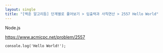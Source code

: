 ```yaml
---
layout: single
title: "[백준 알고리듬] 단계별로 풀어보기 > 입출력과 사칙연산 > 2557 Hello World"
---
```




Node.js



<https://www.acmicpc.net/problem/2557>



```
console.log('Hello World!');
```
